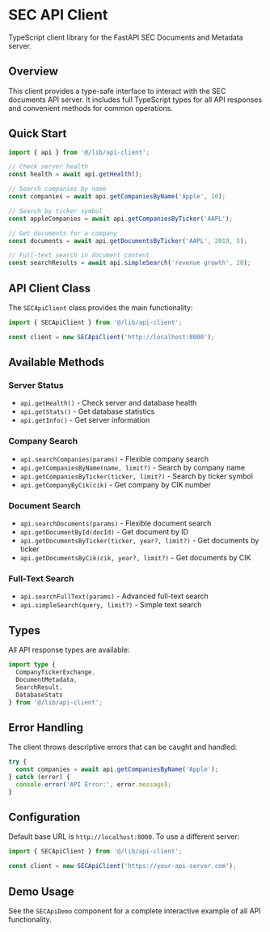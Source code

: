 # SEC API Client

TypeScript client library for the FastAPI SEC Documents and Metadata server.

## Overview

This client provides a type-safe interface to interact with the SEC documents API server. It includes full TypeScript types for all API responses and convenient methods for common operations.

## Quick Start

```typescript
import { api } from '@/lib/api-client';

// Check server health
const health = await api.getHealth();

// Search companies by name
const companies = await api.getCompaniesByName('Apple', 10);

// Search by ticker symbol
const appleCompanies = await api.getCompaniesByTicker('AAPL');

// Get documents for a company
const documents = await api.getDocumentsByTicker('AAPL', 2019, 5);

// Full-text search in document content
const searchResults = await api.simpleSearch('revenue growth', 20);
```

## API Client Class

The `SECApiClient` class provides the main functionality:

```typescript
import { SECApiClient } from '@/lib/api-client';

const client = new SECApiClient('http://localhost:8000');
```

## Available Methods

### Server Status
- `api.getHealth()` - Check server and database health
- `api.getStats()` - Get database statistics
- `api.getInfo()` - Get server information

### Company Search
- `api.searchCompanies(params)` - Flexible company search
- `api.getCompaniesByName(name, limit?)` - Search by company name
- `api.getCompaniesByTicker(ticker, limit?)` - Search by ticker symbol
- `api.getCompanyByCik(cik)` - Get company by CIK number

### Document Search
- `api.searchDocuments(params)` - Flexible document search
- `api.getDocumentById(docId)` - Get document by ID
- `api.getDocumentsByTicker(ticker, year?, limit?)` - Get documents by ticker
- `api.getDocumentsByCik(cik, year?, limit?)` - Get documents by CIK

### Full-Text Search
- `api.searchFullText(params)` - Advanced full-text search
- `api.simpleSearch(query, limit?)` - Simple text search

## Types

All API response types are available:

```typescript
import type { 
  CompanyTickerExchange,
  DocumentMetadata,
  SearchResult,
  DatabaseStats 
} from '@/lib/api-client';
```

## Error Handling

The client throws descriptive errors that can be caught and handled:

```typescript
try {
  const companies = await api.getCompaniesByName('Apple');
} catch (error) {
  console.error('API Error:', error.message);
}
```

## Configuration

Default base URL is `http://localhost:8000`. To use a different server:

```typescript
import { SECApiClient } from '@/lib/api-client';

const client = new SECApiClient('https://your-api-server.com');
```

## Demo Usage

See the `SECApiDemo` component for a complete interactive example of all API functionality.
